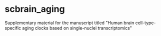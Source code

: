 # scbrain_aging
Supplementary material for the manuscript titled "Human brain cell-type-specific aging clocks based on single-nuclei transcriptomics"
